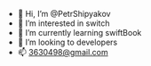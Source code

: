 - 👋 Hi, I’m @PetrShipyakov
- 👀 I’m interested in switch
- 🌱 I’m currently learning swiftBook
- 💞️ I’m looking to developers
- 📫 3630498@gmail.com

<!---
PetrShipyakov/PetrShipyakov is a ✨ special ✨ repository because its `README.md` (this file) appears on your GitHub profile.
You can click the Preview link to take a look at your changes.
--->
